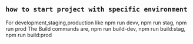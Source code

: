 ## `how to start project with specific environment`
For development,staging,production like
npm run devv, npm run stag, npm run prod
The Build commands are,
npm run build-dev, npm run build:stag, npm run build:prod